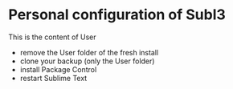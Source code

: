 # Personal configuration of Subl3

This is the content of User

* remove the User folder of the fresh install
* clone your backup (only the User folder)
* install Package Control
* restart Sublime Text
